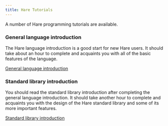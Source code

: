 ```yaml
---
title: Hare Tutorials
---
```


A number of Hare programming tutorials are available.

### General language introduction

The Hare language introduction is a good start for new Hare users. It should
take about an hour to complete and acquaints you with all of the basic features
of the language.

<a href="/tutorials/introduction" class="tutorial-link">General language introduction</a>

### Standard library introduction

You should read the standard library introduction after completing the general
language introduction. It should take another hour to complete and acquaints you
with the design of the Hare standard library and some of its more important
features.

<a href="/tutorials/stdlib" class="tutorial-link">Standard library introduction</a>
